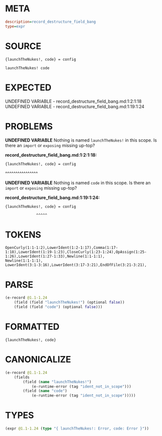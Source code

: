 # META
~~~ini
description=record_destructure_field_bang
type=expr
~~~
# SOURCE
~~~roc
{launchTheNukes!, code} = config

launchTheNukes! code
~~~
# EXPECTED
UNDEFINED VARIABLE - record_destructure_field_bang.md:1:2:1:18
UNDEFINED VARIABLE - record_destructure_field_bang.md:1:19:1:24
# PROBLEMS
**UNDEFINED VARIABLE**
Nothing is named `launchTheNukes!` in this scope.
Is there an `import` or `exposing` missing up-top?

**record_destructure_field_bang.md:1:2:1:18:**
```roc
{launchTheNukes!, code} = config
```
 ^^^^^^^^^^^^^^^^


**UNDEFINED VARIABLE**
Nothing is named `code` in this scope.
Is there an `import` or `exposing` missing up-top?

**record_destructure_field_bang.md:1:19:1:24:**
```roc
{launchTheNukes!, code} = config
```
                  ^^^^^


# TOKENS
~~~zig
OpenCurly(1:1-1:2),LowerIdent(1:2-1:17),Comma(1:17-1:18),LowerIdent(1:19-1:23),CloseCurly(1:23-1:24),OpAssign(1:25-1:26),LowerIdent(1:27-1:33),Newline(1:1-1:1),
Newline(1:1-1:1),
LowerIdent(3:1-3:16),LowerIdent(3:17-3:21),EndOfFile(3:21-3:21),
~~~
# PARSE
~~~clojure
(e-record @1.1-1.24
	(field (field "launchTheNukes!") (optional false))
	(field (field "code") (optional false)))
~~~
# FORMATTED
~~~roc
{launchTheNukes!, code}
~~~
# CANONICALIZE
~~~clojure
(e-record @1.1-1.24
	(fields
		(field (name "launchTheNukes!")
			(e-runtime-error (tag "ident_not_in_scope")))
		(field (name "code")
			(e-runtime-error (tag "ident_not_in_scope")))))
~~~
# TYPES
~~~clojure
(expr @1.1-1.24 (type "{ launchTheNukes!: Error, code: Error }"))
~~~
